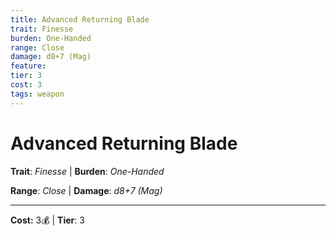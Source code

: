 ```yaml
---
title: Advanced Returning Blade
trait: Finesse
burden: One-Handed
range: Close
damage: d8+7 (Mag)
feature: 
tier: 3
cost: 3
tags: weapon
---
```

# Advanced Returning Blade

**Trait**: _Finesse_ | **Burden**: _One-Handed_

**Range**: _Close_ | **Damage**: _d8+7 (Mag)_

___
**Cost:** 3💰 | **Tier**: 3
